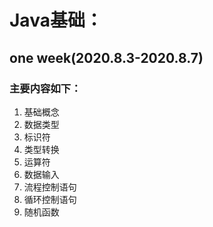 # Java基础：

## one week(2020.8.3-2020.8.7)

### 主要内容如下：

1. 基础概念
2. 数据类型
3. 标识符
4. 类型转换
5. 运算符
6. 数据输入
7. 流程控制语句
8. 循环控制语句
9. 随机函数